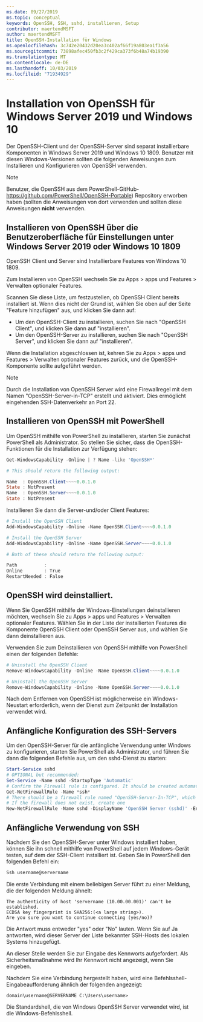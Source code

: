 ```yaml
---
ms.date: 09/27/2019
ms.topic: conceptual
keywords: OpenSSH, SSH, sshd, installieren, Setup
contributor: maertendMSFT
author: maertendMSFT
title: OpenSSH-Installation für Windows
ms.openlocfilehash: 3c742e20432d20ea3c402af66f19a803ea1f3a56
ms.sourcegitcommit: 73898afec450fb3c2f429ca373f6b48a74b19390
ms.translationtype: MT
ms.contentlocale: de-DE
ms.lasthandoff: 10/03/2019
ms.locfileid: "71934929"
---
```

# <a name="installation-of-openssh-for-windows-server-2019-and-windows-10"></a>Installation von OpenSSH für Windows Server 2019 und Windows 10 #

Der OpenSSH-Client und der OpenSSH-Server sind separat installierbare Komponenten in Windows Server 2019 und Windows 10 1809.
Benutzer mit diesen Windows-Versionen sollten die folgenden Anweisungen zum Installieren und Konfigurieren von OpenSSH verwenden. 

> [!NOTE] 
> Benutzer, die OpenSSH aus dem PowerShell-GitHub- https://github.com/PowerShell/OpenSSH-Portable) Repository erworben haben (sollten die Anweisungen von dort verwenden und sollten diese Anweisungen __nicht__ verwenden. 


## <a name="installing-openssh-from-the-settings-ui-on-windows-server-2019-or-windows-10-1809"></a>Installieren von OpenSSH über die Benutzeroberfläche für Einstellungen unter Windows Server 2019 oder Windows 10 1809

OpenSSH Client und Server sind Installierbare Features von Windows 10 1809. 

Zum Installieren von OpenSSH wechseln Sie zu Apps > apps und Features > Verwalten optionaler Features. 

Scannen Sie diese Liste, um festzustellen, ob OpenSSH Client bereits installiert ist. Wenn dies nicht der Grund ist, wählen Sie oben auf der Seite "Feature hinzufügen" aus, und klicken Sie dann auf: 

* Um den OpenSSH-Client zu installieren, suchen Sie nach "OpenSSH Client", und klicken Sie dann auf "installieren". 
* Um den OpenSSH-Server zu installieren, suchen Sie nach "OpenSSH Server", und klicken Sie dann auf "installieren". 

Wenn die Installation abgeschlossen ist, kehren Sie zu Apps > apps und Features > Verwalten optionaler Features zurück, und die OpenSSH-Komponente sollte aufgeführt werden.

> [!NOTE]
> Durch die Installation von OpenSSH Server wird eine Firewallregel mit dem Namen "OpenSSH-Server-in-TCP" erstellt und aktiviert. Dies ermöglicht eingehenden SSH-Datenverkehr an Port 22. 

## <a name="installing-openssh-with-powershell"></a>Installieren von OpenSSH mit PowerShell 

Um OpenSSH mithilfe von PowerShell zu installieren, starten Sie zunächst PowerShell als Administrator.
So stellen Sie sicher, dass die OpenSSH-Funktionen für die Installation zur Verfügung stehen:

```powershell
Get-WindowsCapability -Online | ? Name -like 'OpenSSH*'

# This should return the following output:

Name  : OpenSSH.Client~~~~0.0.1.0
State : NotPresent
Name  : OpenSSH.Server~~~~0.0.1.0
State : NotPresent
```

Installieren Sie dann die Server-und/oder Client Features:

```powershell
# Install the OpenSSH Client
Add-WindowsCapability -Online -Name OpenSSH.Client~~~~0.0.1.0

# Install the OpenSSH Server
Add-WindowsCapability -Online -Name OpenSSH.Server~~~~0.0.1.0

# Both of these should return the following output:

Path          :
Online        : True
RestartNeeded : False
```

## <a name="uninstalling-openssh"></a>OpenSSH wird deinstalliert.

Wenn Sie OpenSSH mithilfe der Windows-Einstellungen deinstallieren möchten, wechseln Sie zu Apps > apps und Features > Verwalten optionaler Features. Wählen Sie in der Liste der installierten Features die Komponente OpenSSH Client oder OpenSSH Server aus, und wählen Sie dann deinstallieren aus.

Verwenden Sie zum Deinstallieren von OpenSSH mithilfe von PowerShell einen der folgenden Befehle:

```powershell
# Uninstall the OpenSSH Client
Remove-WindowsCapability -Online -Name OpenSSH.Client~~~~0.0.1.0

# Uninstall the OpenSSH Server
Remove-WindowsCapability -Online -Name OpenSSH.Server~~~~0.0.1.0
```

Nach dem Entfernen von OpenSSH ist möglicherweise ein Windows-Neustart erforderlich, wenn der Dienst zum Zeitpunkt der Installation verwendet wird.


## <a name="initial-configuration-of-ssh-server"></a>Anfängliche Konfiguration des SSH-Servers

Um den OpenSSH-Server für die anfängliche Verwendung unter Windows zu konfigurieren, starten Sie PowerShell als Administrator, und führen Sie dann die folgenden Befehle aus, um den sshd-Dienst zu starten:

```powershell
Start-Service sshd
# OPTIONAL but recommended:
Set-Service -Name sshd -StartupType 'Automatic'
# Confirm the Firewall rule is configured. It should be created automatically by setup. 
Get-NetFirewallRule -Name *ssh*
# There should be a firewall rule named "OpenSSH-Server-In-TCP", which should be enabled
# If the firewall does not exist, create one
New-NetFirewallRule -Name sshd -DisplayName 'OpenSSH Server (sshd)' -Enabled True -Direction Inbound -Protocol TCP -Action Allow -LocalPort 22
```

## <a name="initial-use-of-ssh"></a>Anfängliche Verwendung von SSH

Nachdem Sie den OpenSSH-Server unter Windows installiert haben, können Sie ihn schnell mithilfe von PowerShell auf jedem Windows-Gerät testen, auf dem der SSH-Client installiert ist. Geben Sie in PowerShell den folgenden Befehl ein: 

```powershell
Ssh username@servername
```

Die erste Verbindung mit einem beliebigen Server führt zu einer Meldung, die der folgenden Meldung ähnelt:

```
The authenticity of host 'servername (10.00.00.001)' can't be established.
ECDSA key fingerprint is SHA256:(<a large string>).
Are you sure you want to continue connecting (yes/no)?
```

Die Antwort muss entweder "yes" oder "No" lauten. Wenn Sie auf Ja antworten, wird dieser Server der Liste bekannter SSH-Hosts des lokalen Systems hinzugefügt.

An dieser Stelle werden Sie zur Eingabe des Kennworts aufgefordert. Als Sicherheitsmaßnahme wird Ihr Kennwort nicht angezeigt, wenn Sie eingeben. 

Nachdem Sie eine Verbindung hergestellt haben, wird eine Befehlsshell-Eingabeaufforderung ähnlich der folgenden angezeigt:

```
domain\username@SERVERNAME C:\Users\username>
```

Die Standardshell, die von Windows OpenSSH Server verwendet wird, ist die Windows-Befehlsshell. 


